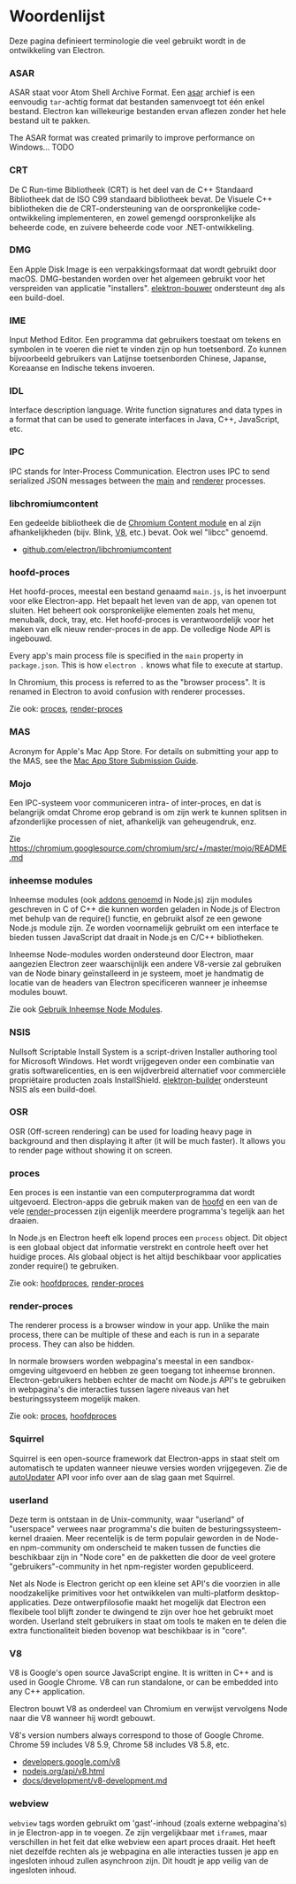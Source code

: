 # Woordenlijst

Deze pagina definieert terminologie die veel gebruikt wordt in de ontwikkeling van Electron.

### ASAR

ASAR staat voor Atom Shell Archive Format. Een [asar](https://github.com/electron/asar) archief is een eenvoudig `tar`-achtig format dat bestanden samenvoegt tot één enkel bestand. Electron kan willekeurige bestanden ervan aflezen zonder het hele bestand uit te pakken.

The ASAR format was created primarily to improve performance on Windows... TODO

### CRT

De C Run-time Bibliotheek (CRT) is het deel van de C++ Standaard Bibliotheek dat de ISO C99 standaard bibliotheek bevat. De Visuele C++ bibliotheken die de CRT-ondersteuning van de oorspronkelijke code-ontwikkeling implementeren, en zowel gemengd oorspronkelijke als beheerde code, en zuivere beheerde code voor .NET-ontwikkeling.

### DMG

Een Apple Disk Image is een verpakkingsformaat dat wordt gebruikt door macOS. DMG-bestanden worden over het algemeen gebruikt voor het verspreiden van applicatie "installers". [elektron-bouwer](https://github.com/electron-userland/electron-builder) ondersteunt `dmg` als een build-doel.

### IME

Input Method Editor. Een programma dat gebruikers toestaat om tekens en symbolen in te voeren die niet te vinden zijn op hun toetsenbord. Zo kunnen bijvoorbeeld gebruikers van Latijnse toetsenborden Chinese, Japanse, Koreaanse en Indische tekens invoeren.

### IDL

Interface description language. Write function signatures and data types in a format that can be used to generate interfaces in Java, C++, JavaScript, etc.

### IPC

IPC stands for Inter-Process Communication. Electron uses IPC to send serialized JSON messages between the [main](#main-process) and [renderer](#renderer-process) processes.

### libchromiumcontent

Een gedeelde bibliotheek die de [Chromium Content module](https://www.chromium.org/developers/content-module) en al zijn afhankelijkheden (bijv. Blink, [V8](#v8), etc.) bevat. Ook wel "libcc" genoemd.

- [github.com/electron/libchromiumcontent](https://github.com/electron/libchromiumcontent)

### hoofd-proces

Het hoofd-proces, meestal een bestand genaamd `main.js`, is het invoerpunt voor elke Electron-app. Het bepaalt het leven van de app, van openen tot sluiten. Het beheert ook oorspronkelijke elementen zoals het menu, menubalk, dock, tray, etc. Het hoofd-proces is verantwoordelijk voor het maken van elk nieuw render-proces in de app. De volledige Node API is ingebouwd.

Every app's main process file is specified in the `main` property in `package.json`. This is how `electron .` knows what file to execute at startup.

In Chromium, this process is referred to as the "browser process". It is renamed in Electron to avoid confusion with renderer processes.

Zie ook: [proces](#process), [render-proces](#renderer-process)

### MAS

Acronym for Apple's Mac App Store. For details on submitting your app to the MAS, see the [Mac App Store Submission Guide](tutorial/mac-app-store-submission-guide.md).

### Mojo

Een IPC-systeem voor communiceren intra- of inter-proces, en dat is belangrijk omdat Chrome erop gebrand is om zijn werk te kunnen splitsen in afzonderlijke processen of niet, afhankelijk van geheugendruk, enz.

Zie https://chromium.googlesource.com/chromium/src/+/master/mojo/README.md

### inheemse modules

Inheemse modules (ook [addons genoemd](https://nodejs.org/api/addons.html) in Node.js) zijn modules geschreven in C of C++ die kunnen worden geladen in Node.js of Electron met behulp van de require() functie, en gebruikt alsof ze een gewone Node.js module zijn. Ze worden voornamelijk gebruikt om een interface te bieden tussen JavaScript dat draait in Node.js en C/C++ bibliotheken.

Inheemse Node-modules worden ondersteund door Electron, maar aangezien Electron zeer waarschijnlijk een andere V8-versie zal gebruiken van de Node binary geïnstalleerd in je systeem, moet je handmatig de locatie van de headers van Electron specificeren wanneer je inheemse modules bouwt.

Zie ook [Gebruik Inheemse Node Modules](tutorial/using-native-node-modules.md).

### NSIS

Nullsoft Scriptable Install System is a script-driven Installer authoring tool for Microsoft Windows. Het wordt vrijgegeven onder een combinatie van gratis softwarelicenties, en is een wijdverbreid alternatief voor commerciële propriëtaire producten zoals InstallShield. [elektron-builder](https://github.com/electron-userland/electron-builder) ondersteunt NSIS als een build-doel.

### OSR

OSR (Off-screen rendering) can be used for loading heavy page in background and then displaying it after (it will be much faster). It allows you to render page without showing it on screen.

### proces

Een proces is een instantie van een computerprogramma dat wordt uitgevoerd. Electron-apps die gebruik maken van de [hoofd](#main-process) en een van de vele [render-](#renderer-process)processen zijn eigenlijk meerdere programma's tegelijk aan het draaien.

In Node.js en Electron heeft elk lopend proces een `process` object. Dit object is een globaal object dat informatie verstrekt en controle heeft over het huidige proces. Als globaal object is het altijd beschikbaar voor applicaties zonder require() te gebruiken.

Zie ook: [hoofdproces](#main-process), [render-proces](#renderer-process)

### render-proces

The renderer process is a browser window in your app. Unlike the main process, there can be multiple of these and each is run in a separate process. They can also be hidden.

In normale browsers worden webpagina's meestal in een sandbox-omgeving uitgevoerd en hebben ze geen toegang tot inheemse bronnen. Electron-gebruikers hebben echter de macht om Node.js API's te gebruiken in webpagina's die interacties tussen lagere niveaus van het besturingssysteem mogelijk maken.

Zie ook: [proces](#process), [hoofdproces](#main-process)

### Squirrel

Squirrel is een open-source framework dat Electron-apps in staat stelt om automatisch te updaten wanneer nieuwe versies worden vrijgegeven. Zie de [autoUpdater](api/auto-updater.md) API voor info over aan de slag gaan met Squirrel.

### userland

Deze term is ontstaan in de Unix-community, waar "userland" of "userspace" verwees naar programma's die buiten de besturingssysteem-kernel draaien. Meer recentelijk is de term populair geworden in de Node- en npm-community om onderscheid te maken tussen de functies die beschikbaar zijn in "Node core" en de pakketten die door de veel grotere "gebruikers"-community in het npm-register worden gepubliceerd.

Net als Node is Electron gericht op een kleine set API's die voorzien in alle noodzakelijke primitives voor het ontwikkelen van multi-platform desktop-applicaties. Deze ontwerpfilosofie maakt het mogelijk dat Electron een flexibele tool blijft zonder te dwingend te zijn over hoe het gebruikt moet worden. Userland stelt gebruikers in staat om tools te maken en te delen die extra functionaliteit bieden bovenop wat beschikbaar is in "core".

### V8

V8 is Google's open source JavaScript engine. It is written in C++ and is used in Google Chrome. V8 can run standalone, or can be embedded into any C++ application.

Electron bouwt V8 as onderdeel van Chromium en verwijst vervolgens Node naar die V8 wanneer hij wordt gebouwt.

V8's version numbers always correspond to those of Google Chrome. Chrome 59 includes V8 5.9, Chrome 58 includes V8 5.8, etc.

- [developers.google.com/v8](https://developers.google.com/v8)
- [nodejs.org/api/v8.html](https://nodejs.org/api/v8.html)
- [docs/development/v8-development.md](development/v8-development.md)

### webview

`webview` tags worden gebruikt om 'gast'-inhoud (zoals externe webpagina's) in je Electron-app in te voegen. Ze zijn vergelijkbaar met `iframe`s, maar verschillen in het feit dat elke webview een apart proces draait. Het heeft niet dezelfde rechten als je webpagina en alle interacties tussen je app en ingesloten inhoud zullen asynchroon zijn. Dit houdt je app veilig van de ingesloten inhoud.
